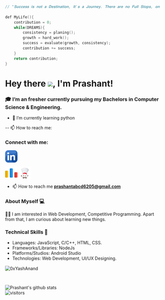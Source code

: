 ````cpp
// "𝐒𝐮𝐜𝐜𝐞𝐬𝐬 𝐢𝐬 𝐧𝐨𝐭 𝐚 𝐃𝐞𝐬𝐭𝐢𝐧𝐚𝐭𝐢𝐨𝐧, 𝐈𝐭'𝐬 𝐚 𝐉𝐨𝐮𝐫𝐧𝐞𝐲. 𝐓𝐡𝐞𝐫𝐞 𝐚𝐫𝐞 𝐧𝐨 𝐅𝐮𝐥𝐥 𝐒𝐭𝐨𝐩𝐬, 𝐨𝐧𝐥𝐲 𝐂𝐨𝐦𝐦𝐚𝐬."

def MyLife(){
    contribution = 0;
    while(DREAMS){
        consistency = planing();
        growth = hard_work();
        success = evaluate(growth, consistency);
        contribution += success;
    }
    return contribution;
}

````

# Hey there <img src="https://media.giphy.com/media/hvRJCLFzcasrR4ia7z/giphy.gif" width="25px">, I'm Prashant!
<h3>🎓 I’m an fresher currently pursuing my Bachelors in Computer Science & Engineering. </br></h3>



- 🌱 I’m currently learning python

-- 📫 How to reach me: 



<h3 align="left">Connect with me:</h3>
<p align="left">
<a href="https://www.linkedin.com/in/prashant-tiwari-593087206/" target="blank"><img align="center" src="img/linkedin.png" alt="0xYashAnand" height="40" width="40" /></a>

<a href="https://www.codechef.com/users/prash_827" target="blank"><img align="center" src="img/codeforces.-programming-.png" alt="Yash0x" height="40" width="40" /></a>
<a href="https://codeforces.com/profile/prashant728" target="blank"><img align="center" src="img/icons8-codechef-240.png" alt="Yash0x" height="40" width="40" /></a>
<br/>
  - 📫 How to reach me **prashantabcd6205@gmail.com**


### About Myself 💻
👨‍💻  I am interested in Web Development, Competitive Programming. Apart from that, I am curious about learning new things. </br>

### Technical Skills 📖
- Languages: JavaScript, C/C++, HTML, CSS.
- Frameworks/Libraries: NodeJs
- Platforms/Studios: Android Studio
- Technologies: Web Development, UI/UX Designing. </br>




<p><img align="center" src="https://github-readme-stats.vercel.app/api/top-langs?username=0xYashAnand&show_icons=true&locale=en&layout=compact" alt="0xYashAnand" /></p>
<br />

![Prashant's github stats](https://github-readme-stats.vercel.app/api?username=prashant229&show_icons=true&hide_border=true)
<br/>
![visitors](https://visitor-badge.laobi.icu/badge?page_id=prashant229.prashant229)

<!---
prashant229/prashant229 is a ✨ special ✨ repository because its `README.md` (this file) appears on your GitHub profile.
You can click the Preview link to take a look at your changes.
--->

